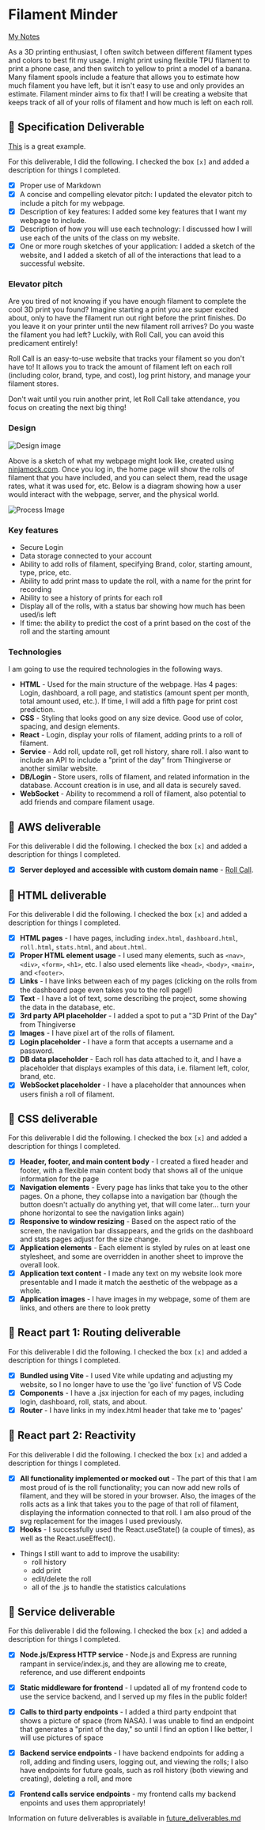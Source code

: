 # Filament Minder

[My Notes](notes.md)

As a 3D printing enthusiast, I often switch between different filament types and colors to best fit my usage. I might print using flexible TPU filament to print a phone case, and then switch to yellow to print a model of a banana. Many filament spools include a feature that allows you to estimate how much filament you have left, but it isn't easy to use and only provides an estimate. Filament minder aims to fix that! I will be creating a website that keeps track of all of your rolls of filament and how much is left on each roll.

## 🚀 Specification Deliverable
[This](https://github.com/webprogramming260/startup-example/blob/main/README.md) is a great example.

For this deliverable, I did the following. I checked the box `[x]` and added a description for things I completed.

- [x] Proper use of Markdown
- [x] A concise and compelling elevator pitch: I updated the elevator pitch to include a pitch for my webpage.
- [x] Description of key features: I added some key features that I want my webpage to include.
- [x] Description of how you will use each technology: I discussed how I will use each of the units of the class on my website. 
- [x] One or more rough sketches of your application: I added a sketch of the website, and I added a sketch of all of the interactions that lead to a successful website.

### Elevator pitch

Are you tired of not knowing if you have enough filament to complete the cool 3D print you found? Imagine starting a print you are super excited about, only to have the filament run out right before the print finishes. Do you leave it on your printer until the new filament roll arrives? Do you waste the filament you had left? Luckily, with Roll Call, you can avoid this predicament entirely!

Roll Call is an easy-to-use website that tracks your filament so you don't have to! It allows you to track the amount of filament left on each roll (including color, brand, type, and cost), log print history, and manage your filament stores. 

Don't wait until you ruin another print, let Roll Call take attendance, you focus on creating the next big thing!

### Design

![Design image](images/website_sketch.png)

Above is a sketch of what my webpage might look like, created using [ninjamock.com](https://ninjamock.com/home/index). Once you log in, the home page will show the rolls of filament that you have included, and you can select them, read the usage rates, what it was used for, etc. Below is a diagram showing how a user would interact with the webpage, server, and the physical world. 

![Process Image](images/block_diagram.jpg)

### Key features

- Secure Login
- Data storage connected to your account
- Ability to add rolls of filament, specifying Brand, color, starting amount, type, price, etc.
- Ability to add print mass to update the roll, with a name for the print for recording
- Ability to see a history of prints for each roll
- Display all of the rolls, with a status bar showing how much has been used/is left
- If time: the ability to predict the cost of a print based on the cost of the roll and the starting amount

### Technologies
I am going to use the required technologies in the following ways.

- **HTML** - Used for the main structure of the webpage. Has 4 pages: Login, dashboard, a roll page, and statistics (amount spent per month, total amount used, etc.). If time, I will add a fifth page for print cost prediction. 
- **CSS** - Styling that looks good on any size device. Good use of color, spacing, and design elements.
- **React** - Login, display your rolls of filament, adding prints to a roll of filament.
- **Service** - Add roll, update roll, get roll history, share roll. I also want to include an API to include a "print of the day" from Thingiverse or another similar website.
- **DB/Login** - Store users, rolls of filament, and related information in the database. Account creation is in use, and all data is securely saved.
- **WebSocket** - Ability to recommend a roll of filament, also potential to add friends and compare filament usage.


## 🚀 AWS deliverable

For this deliverable I did the following. I checked the box `[x]` and added a description for things I completed.

- [x] **Server deployed and accessible with custom domain name** - [Roll Call](https://startup.roll-call.click).


## 🚀 HTML deliverable

For this deliverable I did the following. I checked the box `[x]` and added a description for things I completed.

- [x] **HTML pages** - I have pages, including `index.html`, `dashboard.html`, `roll.html`, `stats.html`, and `about.html`.
- [x] **Proper HTML element usage** - I used many elements, such as `<nav>`, `<div>`, `<form>`, `<h1>`, etc. I also used elements like `<head>`, `<body>`, `<main>`, and `<footer>`.
- [x] **Links** - I have links between each of my pages (clicking on the rolls from the dashboard page even takes you to the roll page!)
- [x] **Text** - I have a lot of text, some describing the project, some showing the data in the database, etc.
- [x] **3rd party API placeholder** - I added a spot to put a "3D Print of the Day" from Thingiverse
- [x] **Images** - I have pixel art of the rolls of filament.
- [x] **Login placeholder** - I have a form that accepts a username and a password.
- [x] **DB data placeholder** - Each roll has data attached to it, and I have a placeholder that displays examples of this data, i.e. filament left, color, brand, etc.
- [x] **WebSocket placeholder** - I have a placeholder that announces when users finish a roll of filament.

## 🚀 CSS deliverable

For this deliverable I did the following. I checked the box `[x]` and added a description for things I completed.

- [x] **Header, footer, and main content body** - I created a fixed header and footer, with a flexible main content body that shows all of the unique information for the page
- [x] **Navigation elements** - Every page has links that take you to the other pages. On a phone, they collapse into a navigation bar (though the button doesn't actually do anything yet, that will come later... turn your phone horizontal to see the navigation links again)
- [x] **Responsive to window resizing** - Based on the aspect ratio of the screen, the navigation bar dissappears, and the grids on the dashboard and stats pages adjust for the size change. 
- [x] **Application elements** - Each element is styled by rules on at least one stylesheet, and some are overridden in another sheet to improve the overall look.
- [x] **Application text content** - I made any text on my website look more presentable and I made it match the aesthetic of the webpage as a whole.
- [x] **Application images** - I have images in my webpage, some of them are links, and others are there to look pretty

## 🚀 React part 1: Routing deliverable

For this deliverable I did the following. I checked the box `[x]` and added a description for things I completed.

- [x] **Bundled using Vite** - I used Vite while updating and adjusting my website, so I no longer have to use the 'go live' function of VS Code
- [x] **Components** - I have a .jsx injection for each of my pages, including login, dashboard, roll, stats, and about.
- [x] **Router** - I have links in my index.html header that take me to 'pages'

## 🚀 React part 2: Reactivity

For this deliverable I did the following. I checked the box `[x]` and added a description for things I completed.

- [x] **All functionality implemented or mocked out** - The part of this that I am most proud of is the roll functionality; you can now add new rolls of filament, and they will be stored in your browser. Also, the images of the rolls acts as a link that takes you to the page of that roll of filament, displaying the information connected to that roll. I am also proud of the svg replacement for the images I used previously.
- [x] **Hooks** - I successfully used the React.useState() (a couple of times), as well as the React.useEffect().
- Things I still want to add to improve the usability:
    - roll history
    - add print
    - edit/delete the roll
    - all of the .js to handle the statistics calculations

## 🚀 Service deliverable

For this deliverable I did the following. I checked the box `[x]` and added a description for things I completed.

- [x] **Node.js/Express HTTP service** - Node.js and Express are running rampant in service/index.js, and they are allowing me to create, reference, and use different endpoints
- [x] **Static middleware for frontend** - I updated all of my frontend code to use the service backend, and I served up my files in the public folder!
- [x] **Calls to third party endpoints** - I added a third party endpoint that shows a picture of space (from NASA). I was unable to find an endpoint that generates a "print of the day," so until I find an option I like better, I will use pictures of space
- [x] **Backend service endpoints** - I have backend endpoints for adding a roll, adding and finding users, logging out, and viewing the rolls; I also have endpoints for future goals, such as roll history (both viewing and creating), deleting a roll, and more
- [x] **Frontend calls service endpoints** - my frontend calls my backend enpoints and uses them appropriately!


Information on future deliverables is available in [future_deliverables.md](future_deliverables.md)